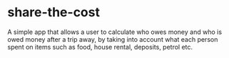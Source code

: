 # share-the-cost
A simple app that allows a user to calculate who owes money and who is owed money after a trip away, by taking into account what each person spent on items such as food, house rental, deposits, petrol etc.
